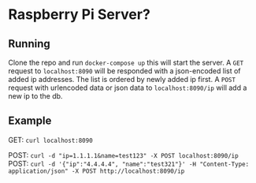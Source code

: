 # Raspberry Pi Server?

## Running
Clone the repo and run `docker-compose up` this will start the server.
A `GET` request to `localhost:8090` will be responded with a json-encoded list of added ip addresses. The list is ordered by newly added ip first.
A `POST` request with urlencoded data or json data to `localhost:8090/ip` will add a new ip to the db.

## Example
GET: `curl localhost:8090`

POST: `curl -d "ip=1.1.1.1&name=test123" -X POST localhost:8090/ip`
POST: `curl -d '{"ip":"4.4.4.4", "name":"test321"}' -H "Content-Type: application/json" -X POST http://localhost:8090/ip`

